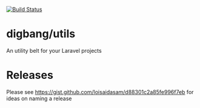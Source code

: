 [![Build Status](https://semaphoreci.com/api/v1/jfalcondb/utils/branches/master/badge.svg)](https://semaphoreci.com/jfalcondb/utils)

# digbang/utils
An utility belt for your Laravel projects

# Releases
Please see https://gist.github.com/loisaidasam/d88301c2a85fe996f7eb for ideas on naming a release
